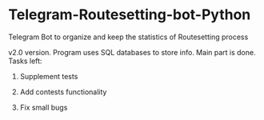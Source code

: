 # Telegram-Routesetting-bot-Python
Telegram Bot to organize and keep the statistics of Routesetting process

v2.0 version. Program uses SQL databases to store info. Main part is done. Tasks left: 

1. Supplement tests

2. Add contests functionality

3. Fix small bugs

